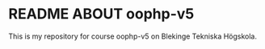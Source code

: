 README ABOUT oophp-v5
==================
This is my repository for course oophp-v5 on Blekinge Tekniska Högskola.
